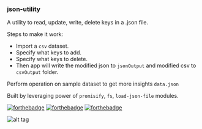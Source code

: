 ### json-utility
A utility to read, update, write, delete keys in a .json file.

Steps to make it work:
* Import a `csv` dataset.
* Specify what keys to add.
* Specify what keys to delete.
* Then app will write the modified json to `jsonOutput` and modified csv to `csvOutput` folder.

Perform operation on sample dataset to get more insights `data.json`

Built by leveraging power of `promisify`, `fs`, `load-json-file` modules.

[![forthebadge](https://forthebadge.com/images/badges/made-with-javascript.svg)](https://forthebadge.com)
[![forthebadge](https://forthebadge.com/images/badges/check-it-out.svg)](https://forthebadge.com)
[![forthebadge](https://forthebadge.com/images/badges/built-with-love.svg)](https://forthebadge.com)



![alt tag](https://imgur.com/oyYHzz6.gif)
